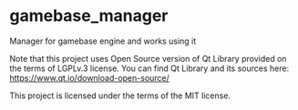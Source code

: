 # gamebase_manager
Manager for gamebase engine and works using it

Note that this project uses Open Source version of Qt Library provided on the terms of LGPLv.3 license.
You can find Qt Library and its sources here: https://www.qt.io/download-open-source/

This project is licensed under the terms of the MIT license.
